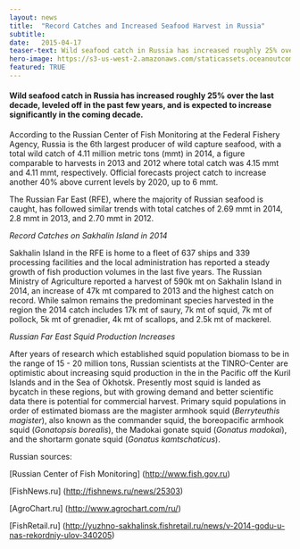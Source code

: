 ```yaml
---
layout: news
title:  "Record Catches and Increased Seafood Harvest in Russia"
subtitle: 
date:   2015-04-17
teaser-text: Wild seafood catch in Russia has increased roughly 25% over the last decade, with further increases projected.
hero-image: https://s3-us-west-2.amazonaws.com/staticassets.oceanoutcomes.org/hero+photos/news5hero.jpg
featured: TRUE
---
```


#### Wild seafood catch in Russia has increased roughly 25% over the last decade, leveled off in the past few years, and is expected to increase significantly in the coming decade. 

According to the Russian Center of Fish Monitoring at the Federal Fishery Agency, Russia is the 6th largest producer of wild capture seafood, with a total wild catch of 4.11 million metric tons (mmt) in 2014, a figure comparable to harvests in 2013 and 2012 where total catch was 4.15 mmt and 4.11 mmt, respectively. Official forecasts project catch to increase another 40% above current levels by 2020, up to 6 mmt.

The Russian Far East (RFE), where the majority of Russian seafood is caught, has followed similar trends with total catches of 2.69 mmt in 2014, 2.8 mmt in 2013, and 2.70 mmt in 2012.

*Record Catches on Sakhalin Island in 2014*

Sakhalin Island in the RFE is home to a fleet of 637 ships and 339 processing facilities and the local administration has reported a steady growth of fish production volumes in the last five years. The Russian Ministry of Agriculture reported a harvest of 590k mt on Sakhalin Island in 2014, an increase of 47k mt compared to 2013 and the highest catch on record. While salmon remains the predominant species harvested in the region the 2014 catch includes 17k mt of saury, 7k mt of squid, 7k mt of pollock, 5k mt of grenadier, 4k mt of scallops, and 2.5k mt of mackerel. 

*Russian Far East Squid Production Increases*

After years of research which established squid population biomass to be in the range of 15 - 20 million tons, Russian scientists at the TINRO-Center are optimistic about increasing squid production in the in the Pacific off the Kuril Islands and in the Sea of Okhotsk. Presently most squid is landed as bycatch in these regions, but with growing demand and better scientific data there is potential for commercial harvest. Primary squid populations in order of estimated biomass are the magister armhook squid (*Berryteuthis magister*), also known as the commander squid, the boreopacific armhook squid (*Gonatopsis borealis*), the Madokai gonate squid (*Gonatus madokai*), and the shortarm gonate squid (*Gonatus kamtschaticus*).

Russian sources:

[Russian Center of Fish Monitoring] (http://www.fish.gov.ru)

[FishNews.ru] (http://fishnews.ru/news/25303)

[AgroChart.ru] (http://www.agrochart.com/ru/)

[FishRetail.ru] (http://yuzhno-sakhalinsk.fishretail.ru/news/v-2014-godu-u-nas-rekordniy-ulov-340205)
